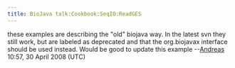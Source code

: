```yaml
---
title: BioJava talk:Cookbook:SeqIO:ReadGES
---
```


these examples are describing the "old" biojava way. In the latest svn
they still work, but are labeled as deprecated and that the org.biojavax
interface should be used instead. Would be good to update this
example --[Andreas](User:Andreas "wikilink") 10:57, 30 April 2008 (UTC)
